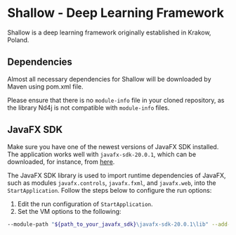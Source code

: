 # Shallow - Deep Learning Framework

Shallow is a deep learning framework originally established in Krakow, Poland.

## Dependencies

Almost all necessary dependencies for Shallow will be downloaded by Maven using pom.xml file.

Please ensure that there is no `module-info` file in your cloned repository, as the library Nd4j is not compatible with `module-info` files.

## JavaFX SDK

Make sure you have one of the newest versions of JavaFX SDK installed. The application works well with `javafx-sdk-20.0.1`, which can be downloaded, for instance, from [here](https://gluonhq.com/products/javafx/).

The JavaFX SDK library is used to import runtime dependencies of JavaFX, such as modules `javafx.controls`, `javafx.fxml`, and `javafx.web`, into the `StartApplication`. Follow the steps below to configure the run options:

1. Edit the run configuration of `StartApplication`.
2. Set the VM options to the following:

```bash
--module-path "${path_to_your_javafx_sdk}\javafx-sdk-20.0.1\lib" --add-modules javafx.controls,javafx.fxml,javafx.web
